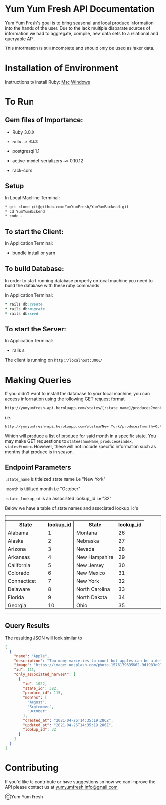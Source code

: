 <style>

.states {    
    border: 1.5px solid; 
    width: 100%;
    max-height: 300px; 
    overflow-y: scroll !important;
}

table {
    width: 100%;
}
</style>

# Yum Yum Fresh API Documentation

Yum Yum Fresh's goal is to bring seasonal and local produce information into the hands of the user. Due to the lack multiple disparate sources of information we had to aggregate, compile, new data sets to a relational and queryable API. 

This information is still incomplete and should only be used as faker data.

# Installation of Environment
Instructions to install Ruby:
[Mac](https://stackify.com/install-ruby-on-your-mac-everything-you-need-to-get-going/)
[Windows](https://phoenixnap.com/kb/install-ruby-on-windows-10)

# To Run
## Gem files of Importance:

* Ruby 3.0.0

* rails ~> 6.1.3

* postgresql 1.1

* active-model-serializers ~> 0.10.12

* rack-cors

## Setup

In Local Machine Terminal:
```bash
* git clone git@github.com:YumYumFresh/YumYumBackend.git
* cd YumYumBackend
* code .
```

## To start the Client:

In Application Terminal:
* bundle install or yarn

## To build Database:

In order to start running database properly on local machine you need to build the database with these ruby commands.

In Application Terminal:
```ruby
* rails db:create
* rails db:migrate
* rails db:seed
```

## To start the Server:

In Application Terminal:
* rails s

The client is running on `http://localhost:3000/`

# Making Queries

If you didn't want to install the database to your local machine, you can access information using the following GET request format

```html
http://yumyumfresh-api.herokuapp.com/states/[:state_name]/produces?month=[:month]&lookup_id=[:state_lookup_id]
```

i.e.
```html
http://yumyumfresh-api.herokuapp.com/states/New York/produces?month=October&lookup_id=32
```

Which will produce a list of produce for said month in a specific state. You may make GET requestions to `state#showName`, `produces#index`, `states#index`. However, these will not include specific information such as months that produce is in season.

## Endpoint Parameters ## 
`:state_name` is titleized state name i.e "New York"

`:month` is titilized month i.e "October"

`:state_lookup_id` is an associated lookup_id i.e "32"

Below we have a table of state names and associated lookup_id's


<div class="states">

<table>
    <tr> 
       <th>State</th> 
       <th>lookup_id</th>
       <th class="right" style="border-left: 1px solid;">State</th> 
       <th>lookup_id</th>
    </tr>
    <tr> 
       <td>Alabama</td> 
       <td>1</td>
       <td class="right" style="border-left: 1px solid;">Montana</td> 
       <td>26</td>
    </tr> 
    <tr> 
       <td>Alaska</td> 
       <td>2</td>
       <td class="right" style="border-left: 1px solid;">Nebraska</td> 
       <td>27</td>
    </tr> 
    <tr> 
       <td>Arizona</td> 
       <td>3</td>
       <td class="right" style="border-left: 1px solid;">Nevada</td> 
       <td>28</td>
    </tr> 
    <tr> 
       <td>Arkansas</td> 
       <td>4</td>
       <td class="right" style="border-left: 1px solid;">New Hampshire</td> 
       <td>29</td>
    </tr> 
    <tr> 
       <td>California</td> 
       <td>5</td>
       <td class="right" style="border-left: 1px solid;">New Jersey</td> 
       <td>30</td>
    </tr>  
    <tr> 
       <td>Colorado</td> 
       <td>6</td>
       <td class="right" style="border-left: 1px solid;">New Mexico</td>
       <td>31</td>
    </tr> 
    <tr> 
       <td>Connecticut</td> 
       <td>7</td>
       <td class="right" style="border-left: 1px solid;">New York</td>
       <td>32</td>
    </tr> 
    <tr> 
       <td>Delaware</td> 
       <td>8</td>
       <td class="right" style="border-left: 1px solid;">North Carolina</td>
       <td>33</td>
    </tr> 
    <tr> 
       <td>Florida</td> 
       <td>9</td>
       <td class="right" style="border-left: 1px solid;">North Dakota</td>
       <td>34</td>
    </tr> 
    <tr> 
       <td>Georgia</td> 
       <td>10</td>
       <td class="right" style="border-left: 1px solid;">Ohio</td>
       <td>35</td>
    </tr>
    <tr> 
       <td>Hawaii</td> 
       <td>11</td>
       <td class="right" style="border-left: 1px solid;">Oklahoma</td>
       <td>36</td>
    </tr>
    <tr> 
       <td>Idaho</td> 
       <td>12</td>
       <td class="right" style="border-left: 1px solid;">Oregon</td>
       <td>37</td>
    </tr>
    <tr> 
       <td>Illinois</td> 
       <td>13</td>
       <td class="right" style="border-left: 1px solid;">Pennsylvania</td>
       <td>38</td>
    </tr>    
    <tr> 
       <td>Indiana</td> 
       <td>14</td>
       <td class="right" style="border-left: 1px solid;">Rhode Island</td>
       <td>39</td>
    </tr>
    <tr> 
       <td>Iowa</td> 
       <td>15</td>
       <td class="right" style="border-left: 1px solid;">South Carolina</td>
       <td>40</td>
    </tr>
    <tr> 
       <td>Kansas</td> 
       <td>16</td>
       <td class="right" style="border-left: 1px solid;">South Dakota</td>
       <td>41</td>
    </tr>
    <tr> 
       <td>Kentucky</td> 
       <td>17</td>
       <td class="right" style="border-left: 1px solid;">Tennessee</td>
       <td>42</td>
    </tr>
    <tr> 
       <td>Louisiana</td> 
       <td>18</td>
       <td class="right" style="border-left: 1px solid;">Texas</td>
       <td>43</td>
    </tr>
    <tr> 
       <td>Maine</td> 
       <td>19</td>
       <td class="right" style="border-left: 1px solid;">Utah</td>
       <td>44</td>
    </tr>
    <tr> 
       <td>Maryland</td> 
       <td>20</td>
       <td class="right" style="border-left: 1px solid;">Vermont</td>
       <td>45</td>
    </tr>
    <tr> 
       <td>Massachusetts</td> 
       <td>21</td>
       <td class="right" style="border-left: 1px solid;">Virginia</td>
       <td>46</td>
    </tr>
    <tr> 
       <td>Michigan</td> 
       <td>22</td>
       <td class="right" style="border-left: 1px solid;">Washington</td>
       <td>47</td>
    </tr>
    <tr> 
       <td>Minnesota</td> 
       <td>23</td>
       <td class="right" style="border-left: 1px solid;">West Virginia</td>
       <td>48</td>
    </tr>
    <tr> 
       <td>Mississippi</td> 
       <td>24</td>
       <td class="right" style="border-left: 1px solid;">Wisconsin</td>
       <td>49</td>
    </tr>
    <tr> 
       <td>Missouri</td> 
       <td>25</td>
       <td class="right" style="border-left: 1px solid;">Wyoming</td>
       <td>50</td>
    </tr>      

</table>

</div>


-------


## Query Results
The resulting JSON will look similar to
```json
[
  {
    "name": "Apple",
    "description": "Too many varieties to count but apples can be a delicious addition to a baking dish, fermented for cider or munched on as a healthy delicious hand snack.  If you’re planning on storing the apples, they should be picked when mature, yet hard, with a mature skin color but a hard flesh. Gently remove the apples from the tree, keeping the stem intact. Sort through the apple harvest and remove any apples that have insect erosion or signs of disease.  Read more at Gardening Know How: Tips For Harvesting Apples And Post Harvest Apple Storing https://www.gardeningknowhow.com/edible/fruits/apples/harvesting-and-storing-apples.htm",
    "image": "https://images.unsplash.com/photo-1576179635662-9d1983e97e1e?ixid=MnwxMjA3fDB8MHxwaG90by1wYWdlfHx8fGVufDB8fHx8&ixlib=rb-1.2.1&auto=format&fit=crop&w=1868&q=80",
    "id": 115,
    "only_associated_harvest": [
      {
        "id": 1022,
        "state_id": 382,
        "produce_id": 115,
        "months": [
          "August",
          "September",
          "October"
        ],
        "created_at": "2021-04-26T14:35:19.286Z",
        "updated_at": "2021-04-26T14:35:19.286Z",
        "lookup_id": 32
      }
    ]
  }
]
```


# Contributing
If you'd like to contribute or have suggestions on how we can improve the API please contact us at yumyumfresh.info@gmail.com


ⒸYum Yum Fresh